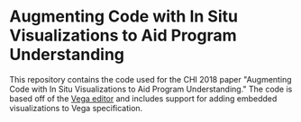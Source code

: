 # Augmenting Code with In Situ Visualizations to Aid Program Understanding

This repository contains the code used for the CHI 2018 paper "Augmenting Code with In Situ Visualizations to Aid Program Understanding." The code is based off of the [Vega editor](https://vega.github.io/editor/#/) and includes support for adding embedded visualizations to Vega specification.